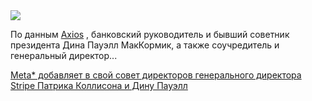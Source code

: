 <!--2025-04-12 08:47:25-->
<div class="yb">
  <div class="rss habr"><img src="https://habrastorage.org/getpro/habr/upload_files/15b/931/e4b/15b931e4bcb3ae67537e83168ece0cb4.png" /><p>По данным&nbsp;<a href="https://www.axios.com/2025/04/11/exclusive-meta-adds-dina-powell-mccormick-patrick-collison-to-board?">Axios</a>&nbsp;, банковский руководитель и бывший советник президента Дина Пауэлл МакКормик, а также соучредитель и генеральный директор... <p class="titl"><a href="https://habr.com/ru/companies/bothub/news/900190/?utm_source=habrahabr&utm_medium=rss&utm_campaign=900190">Meta* добавляет в свой совет директоров генерального директора Stripe Патрика Коллисона и Дину Пауэлл</a></p></div>
</div>

